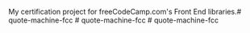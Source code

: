 My certification project for freeCodeCamp.com's Front End libraries.#   q u o t e - m a c h i n e - f c c  
 #   q u o t e - m a c h i n e - f c c  
 #   q u o t e - m a c h i n e - f c c  
 